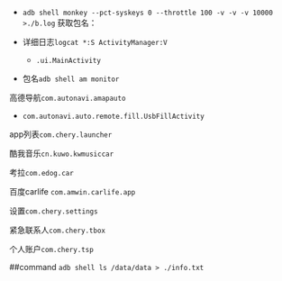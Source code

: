 - `adb shell monkey --pct-syskeys 0 --throttle 100 -v -v -v 10000 >./b.log`
获取包名：

- 详细日志`logcat *:S ActivityManager:V`
  - `.ui.MainActivity`
- 包名`adb shell am monitor`

高德导航`com.autonavi.amapauto`

-  `com.autonavi.auto.remote.fill.UsbFillActivity`

app列表`com.chery.launcher`

酷我音乐`cn.kuwo.kwmusiccar`

考拉`com.edog.car`

百度carlife `com.amwin.carlife.app`

设置`com.chery.settings`

紧急联系人`com.chery.tbox`

个人账户`com.chery.tsp`

##command
 `adb shell ls /data/data > ./info.txt`


